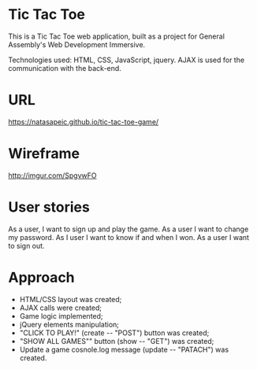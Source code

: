 # Tic Tac Toe


This is a Tic Tac Toe web application, built as a project for General Assembly's Web Development Immersive.

Technologies used: HTML, CSS, JavaScript, jquery. AJAX is used for the communication with the back-end.


# URL

https://natasapeic.github.io/tic-tac-toe-game/


# Wireframe

http://imgur.com/SpgvwFO


# User stories

As a user, I want to sign up and play the game.
As a user I want to change my password.
As I user I want to know if and when I won.
As a user I want to sign out.

# Approach


- HTML/CSS layout was created;
- AJAX calls were created;
- Game logic implemented;
- jQuery elements manipulation;
- "CLICK TO PLAY!" (create -- "POST") button was created;
- "SHOW ALL GAMES"" button (show -- "GET") was created;
- Update a game cosnole.log message (update -- "PATACH") was created.
